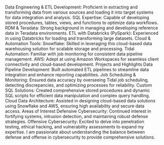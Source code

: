 Data Engineering & ETL Development: Proficient in extracting and transforming data from various sources and loading it into target systems for data integration and analysis.
SQL Expertise: Capable of developing stored procedures, tables, views, and functions to optimize data workflows.
RDM & Teradata: Strong background in managing and developing reference data in Teradata environments.
ETL with Databricks (PySpark): Experienced in using Databricks for loading and transforming large datasets.
Cloud & Automation Tools:
Snowflake: Skilled in leveraging this cloud-based data warehousing solution for scalable storage and processing.
Tidal Automation: Familiar with job monitoring for consistent data pipeline management.
AWS: Adept at using Amazon Workspaces for seamless client connectivity and cloud-based development.
Projects and Highlights
Data Pipeline Development: Built automated ETL pipelines to streamline data integration and enhance reporting capabilities.
Job Scheduling & Monitoring: Ensured data accuracy by overseeing Tidal job scheduling, detecting discrepancies, and optimizing processes for reliability.
Custom SQL Solutions: Created comprehensive stored procedures and dynamic SQL scripts for efficient data manipulation and complex query handling.
Cloud Data Architecture: Assisted in designing cloud-based data solutions using Snowflake and AWS, ensuring high availability and secure data access.
Areas of Interest
Defensive Cybersecurity: Continued interest in fortifying systems, intrusion detection, and maintaining robust defense strategies.
Offensive Cybersecurity: Excited to delve into penetration testing, ethical hacking, and vulnerability assessments to expand my expertise.
I am passionate about understanding the balance between defense and offense in cybersecurity to provide comprehensive solutions.
